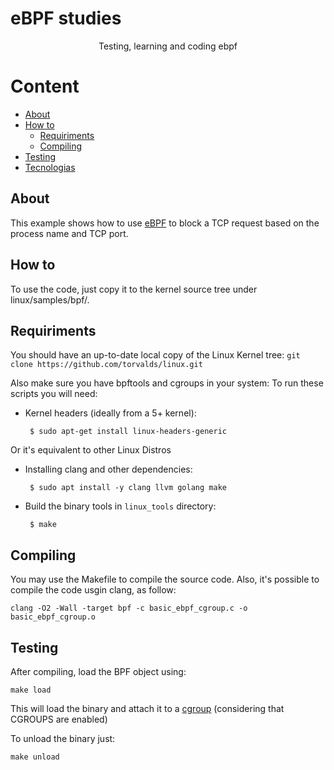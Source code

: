 # eBPF studies
<p align="center">Testing, learning and coding ebpf</p>

Content
=================
<!--ts-->
   * [About](#About)
   * [How to](#"how-to")
      * [Requiriments](#Requiriments)
      * [Compiling](#Compiling)
   * [Testing](#Testing)
   * [Tecnologias](#tecnologias)
<!--te-->

## About
This example shows how to use [eBPF](https://docs.cilium.io/en/v1.9/bpf/) to block a TCP request based on the process name and TCP port.

## How to
To use the code, just copy it to the kernel source tree under linux/samples/bpf/.

## Requiriments
You should have an up-to-date local copy of the Linux Kernel tree:
`git clone https://github.com/torvalds/linux.git`

Also make sure you have bpftools and cgroups in your system:
To run these scripts you will need:

 - Kernel headers (ideally from a 5+ kernel):

        $ sudo apt-get install linux-headers-generic
  
Or it's equivalent to other Linux Distros      

 - Installing clang and other dependencies:

        $ sudo apt install -y clang llvm golang make

 - Build the binary tools in `linux_tools` directory:

        $ make

## Compiling
You may use the Makefile to compile the source code.
Also, it's possible to compile the code usgin clang, as follow:

`clang -O2 -Wall -target bpf -c basic_ebpf_cgroup.c -o basic_ebpf_cgroup.o`
  
## Testing

After compiling, load the BPF object using:
  
  `make load`

This will load the binary and attach it to a [cgroup](https://www.redhat.com/sysadmin/cgroups-part-one) (considering that CGROUPS are enabled)

To unload the binary just:
  
  `make unload`
